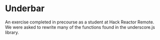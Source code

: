 # Underbar

An exercise completed in precourse as a student at Hack Reactor Remote. We were asked to rewrite many of the functions found in the underscore.js library.
